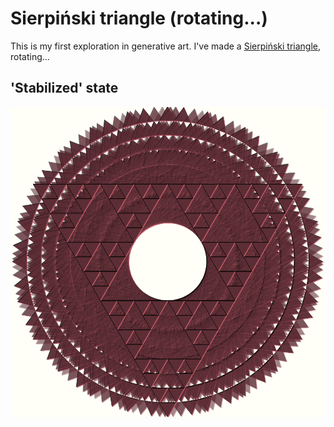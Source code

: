 # Sierpiński triangle (rotating...)

This is my first exploration in generative art. I've made a [Sierpiński triangle](https://en.wikipedia.org/wiki/Sierpi%C5%84ski_trianglei), rotating...

## 'Stabilized' state
![](screenshot.png)
